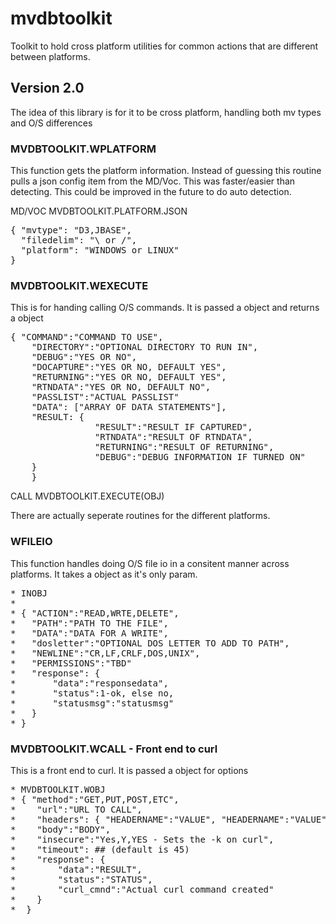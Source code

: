 # mvdbtoolkit
Toolkit to hold cross platform utilities for common actions that are different between platforms.

## Version 2.0

The idea of this library is for it to be cross platform, handling both mv types and O/S differences

### MVDBTOOLKIT.WPLATFORM

This function gets the platform information.  Instead of guessing this routine pulls a json config item from the MD/Voc.
This was faster/easier than detecting.  This could be improved in the future to do auto detection.

MD/VOC MVDBTOOLKIT.PLATFORM.JSON
<pre>
{ "mvtype": "D3,JBASE",
  "filedelim": "\ or /",
  "platform": "WINDOWS or LINUX"
}
</pre>

### MVDBTOOLKIT.WEXECUTE

This is for handing calling O/S commands.  It is passed a object and returns a object

<pre>
{ "COMMAND":"COMMAND TO USE",
    "DIRECTORY":"OPTIONAL DIRECTORY TO RUN IN",
    "DEBUG":"YES OR NO",
    "DOCAPTURE":"YES OR NO, DEFAULT YES",
    "RETURNING":"YES OR NO, DEFAULT YES",
    "RTNDATA":"YES OR NO, DEFAULT NO",
    "PASSLIST":"ACTUAL PASSLIST"
    "DATA": ["ARRAY OF DATA STATEMENTS"],
    "RESULT: {
                "RESULT":"RESULT IF CAPTURED",
                "RTNDATA":"RESULT OF RTNDATA",
                "RETURNING":"RESULT OF RETURNING",
                "DEBUG":"DEBUG INFORMATION IF TURNED ON"
    }
    }
</pre>

CALL MVDBTOOLKIT.EXECUTE(OBJ)

There are actually seperate routines for the different platforms.  

### WFILEIO

This function handles doing O/S file io in a consitent manner across platforms. It takes a object as it's only param.

<pre>
* INOBJ
*
* { "ACTION":"READ,WRTE,DELETE",
*   "PATH":"PATH TO THE FILE",
*   "DATA":"DATA FOR A WRITE",
*   "dosletter":"OPTIONAL DOS LETTER TO ADD TO PATH",
*   "NEWLINE":"CR,LF,CRLF,DOS,UNIX",
*   "PERMISSIONS":"TBD"
*   "response": {
*       "data":"responsedata",
*       "status":1-ok, else no,
*       "statusmsg":"statusmsg" 
*   }
* }
</pre>


### MVDBTOOLKIT.WCALL - Front end to curl

This is a front end to curl.  It is passed a object for options

<pre>
* MVDBTOOLKIT.WOBJ
* { "method":"GET,PUT,POST,ETC",
*    "url":"URL TO CALL",
*    "headers": { "HEADERNAME":"VALUE", "HEADERNAME":"VALUE" },
*    "body":"BODY",
*    "insecure":"Yes,Y,YES - Sets the -k on curl",
*    "timeout": ## (default is 45)
*    "response": {
*        "data":"RESULT",
*        "status":"STATUS",
*        "curl_cmnd":"Actual curl command created"
*    }
*  }
</pre>


